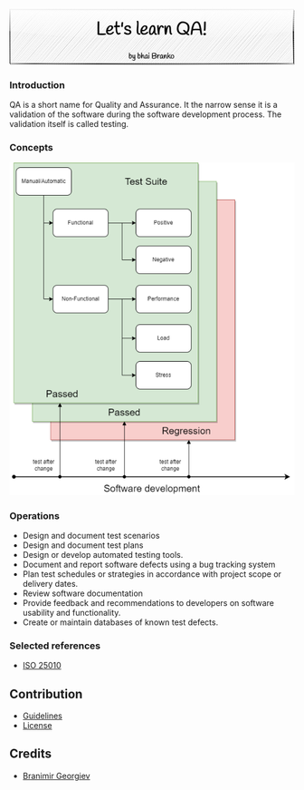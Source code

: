 <p align='center'>
 <img src='Assets/banners/banner-bhai-branko.png' />
</p>

### Introduction

QA is a short name for Quality and Assurance. It the narrow sense it is a validation of the 
software during the software development process. The validation itself is called testing. 

### Concepts

![Test types](Assets/images/test-types.png)

### Operations

- Design and document test scenarios
- Design and document test plans
- Design or develop automated testing tools.
- Document and report software defects using a bug tracking system
- Plan test schedules or strategies in accordance with project scope or delivery dates.
- Review software documentation
- Provide feedback and recommendations to developers on software usability and functionality.
- Create or maintain databases of known test defects.


### Selected references
- [ISO 25010](https://iso25000.com/index.php/en/iso-25000-standards/iso-25010)

## Contribution
- [Guidelines](GUIDELINES.md)
- [License](LICENSE.md)

## Credits
 - [Branimir Georgiev](https://github.com/braboj)


